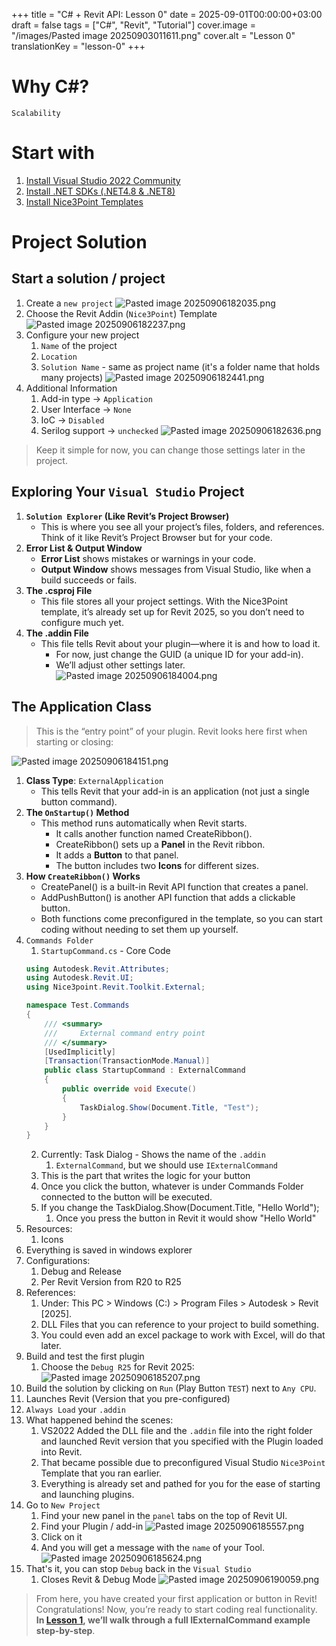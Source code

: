 +++
title = "C# + Revit API: Lesson 0"
date = 2025-09-01T00:00:00+03:00
draft = false
tags = ["C#", "Revit", "Tutorial"]
cover.image = "/images/Pasted image 20250903011611.png"
cover.alt = "Lesson 0"
translationKey = "lesson-0"
+++
# Why C#?
`Scalability`
# Start with
1. [Install Visual Studio 2022 Community](https://visualstudio.microsoft.com/downloads/)
2. [Install .NET SDKs (.NET4.8 & .NET8)](https://dotnet.microsoft.com/en-us/download/visual-studio-sdks)
3. [Install Nice3Point Templates](https://github.com/Nice3point/RevitTemplates)
# Project Solution
## Start a solution / project
1. Create a `new project`
![Pasted image 20250906182035.png](</images/Pasted image 20250906182035.png>)
2. Choose the Revit Addin (`Nice3Point`) Template
![Pasted image 20250906182237.png](</images/Pasted image 20250906182237.png>)
3. Configure your new project
	1. `Name` of the project
	2. `Location` 
	3. `Solution Name` - same as project name (it's a folder name that holds many projects)
![Pasted image 20250906182441.png](</images/Pasted image 20250906182441.png>)
4. Additional Information
	1. Add-in type -> `Application`
	2. User Interface -> `None`
	3. IoC -> `Disabled`
	4. Serilog support -> `unchecked`
![Pasted image 20250906182636.png](</images/Pasted image 20250906182636.png>)

> Keep it simple for now, you can change those settings later in the project.
## **Exploring Your `Visual Studio` Project**

1. **`Solution Explorer` (Like Revit’s Project Browser)**
	- This is where you see all your project’s files, folders, and references. Think of it like Revit’s Project Browser but for your code.
2. **Error List & Output Window**
    - **Error List** shows mistakes or warnings in your code.
    - **Output Window** shows messages from Visual Studio, like when a build succeeds or fails.
3. **The .csproj File**
	- This file stores all your project settings. With the Nice3Point template, it’s already set up for Revit 2025, so you don’t need to configure much yet.
4. **The .addin File**
	- This file tells Revit about your plugin—where it is and how to load it.
	    - For now, just change the GUID (a unique ID for your add-in).
	    - We’ll adjust other settings later.
![Pasted image 20250906184004.png](</images/Pasted image 20250906184004.png>)
## **The Application Class**
> This is the “entry point” of your plugin. Revit looks here first when starting or closing:

![Pasted image 20250906184151.png](</images/Pasted image 20250906184151.png>)
1. **Class Type**: `ExternalApplication`
	- This tells Revit that your add-in is an application (not just a single button command).
2. **The `OnStartup()` Method**
	- This method runs automatically when Revit starts.
	    - It calls another function named CreateRibbon().
	    - CreateRibbon() sets up a **Panel** in the Revit ribbon.
	    - It adds a **Button** to that panel.
	    - The button includes two **Icons** for different sizes.
3. **How `CreateRibbon()` Works**
    - CreatePanel() is a built-in Revit API function that creates a panel.
    - AddPushButton() is another API function that adds a clickable button.
    - Both functions come preconfigured in the template, so you can start coding without needing to set them up yourself.
4. `Commands Folder`
	1. `StartupCommand.cs` - Core Code
	```C#
	using Autodesk.Revit.Attributes;
	using Autodesk.Revit.UI;
	using Nice3point.Revit.Toolkit.External;
	
	namespace Test.Commands
	{
		/// <summary>
		///     External command entry point
		/// </summary>
		[UsedImplicitly]
		[Transaction(TransactionMode.Manual)]
		public class StartupCommand : ExternalCommand
		{
			public override void Execute()
			{
				TaskDialog.Show(Document.Title, "Test");
			}
		}
	}
	```
	2. Currently: Task Dialog - Shows the name of the `.addin`
		1. `ExternalCommand`, but we should use `IExternalCommand`
	3. This is the part that writes the logic for your button
	4. Once you click the button, whatever is under Commands Folder connected to the button will be executed.
	5. If you change the TaskDialog.Show(Document.Title, "Hello World");
		1. Once you press the button in Revit it would show "Hello World" 
6. Resources:
	1. Icons
7. Everything is saved in windows explorer
8. Configurations:
	1. Debug and Release
	2. Per Revit Version from R20 to R25
9. References:
	1. Under: This PC > Windows (C:) > Program Files > Autodesk > Revit [2025].
	2. DLL Files that you can reference to your project to build something.
	3. You could even add an excel package to work with Excel, will do that later.
10. Build and test the first plugin
	1. Choose the `Debug R25` for Revit 2025:
![Pasted image 20250906185207.png](</images/Pasted image 20250906185207.png>)
11. Build the solution by clicking on `Run` (Play Button `TEST`) next to `Any CPU`.
12. Launches Revit (Version that you pre-configured)
13. `Always Load` your `.addin`
14. What happened behind the scenes:
	1. VS2022 Added the DLL file and the `.addin` file into the right folder and launched Revit version that you specified with the Plugin loaded into Revit.
	2. That became possible due to preconfigured Visual Studio `Nice3Point` Template that you ran earlier. 
	3. Everything is already set and pathed for you for the ease of starting and launching plugins.
15. Go to `New Project`
	1. Find your new panel in the `panel` tabs on the top of Revit UI.
	2. Find your Plugin / add-in 
![Pasted image 20250906185557.png](</images/Pasted image 20250906185557.png>)
	3. Click on it 
	4. And you will get a message with the `name` of your Tool.
![Pasted image 20250906185624.png](</images/Pasted image 20250906185624.png>)
16. That's it, you can stop `Debug` back in the `Visual Studio` 
	1. Closes Revit & Debug Mode
![Pasted image 20250906190059.png](</images/Pasted image 20250906190059.png>)


> From here, you have created your first application or button in Revit!
> Congratulations! Now, you’re ready to start coding real functionality. **In [Lesson 1](https://blog.aydrafting.com/en/), we’ll walk through a full IExternalCommand example step-by-step**.